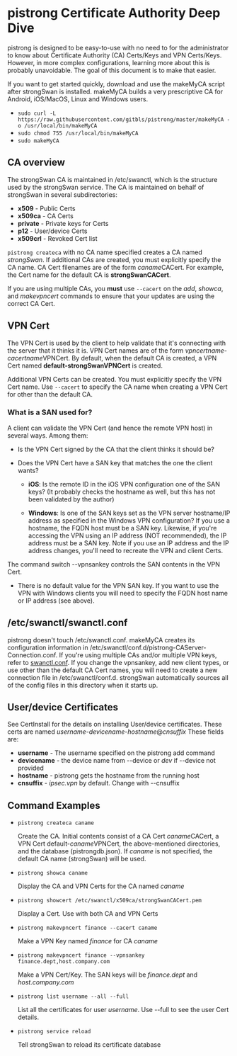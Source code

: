# pistrong Certificate Authority Deep Dive

pistrong is designed to be easy-to-use with no need to for the administrator to know about Certificate Authority (CA) Certs/Keys and VPN Certs/Keys. However, in more complex configurations, learning more about this is probably unavoidable. The goal of this document is to make that easier.

If you want to get started quickly, download and use the makeMyCA script after strongSwan is installed. makeMyCA builds a very prescriptive CA for Android, iOS/MacOS, Linux and Windows users.

* `sudo curl -L https://raw.githubusercontent.com/gitbls/pistrong/master/makeMyCA -o /usr/local/bin/makeMyCA`
* `sudo chmod 755 /usr/local/bin/makeMyCA`
* `sudo makeMyCA`

## CA overview
The strongSwan CA is maintained in /etc/swanctl, which is the structure used by the strongSwan service. The CA is maintained on behalf of strongSwan in several subdirectories:

* **x509** - Public Certs
* **x509ca** - CA Certs
* **private** - Private keys for Certs
* **p12** - User/device Certs
* **x509crl** - Revoked Cert list

`pistrong createca` with no CA name specified creates a CA named *strongSwan*. If additional CAs are created, you must explicitly specify the CA name. CA Cert filenames are of the form *caname*CACert. For example, the Cert name for the default CA is **strongSwanCACert**.

If you are using multiple CAs, you **must** use `--cacert` on the *add*, *showca*, and *makevpncert* commands to ensure that your updates are using the correct CA Cert.

## VPN Cert

The VPN Cert is used by the client to help validate that it's connecting with the server that it thinks it is. VPN Cert names are of the form *vpncertname-cacertname*VPNCert. By default, when the default CA is created, a VPN Cert named **default-strongSwanVPNCert** is created.

Additional VPN Certs can be created. You must explicitly specify the VPN Cert name. Use `--cacert` to specify the CA name when creating a VPN Cert for other than the default CA.

### What is a SAN used for?

A client can validate the VPN Cert (and hence the remote VPN host) in several ways. Among them:

* Is the VPN Cert signed by the CA that the client thinks it should be?

* Does the VPN Cert have a SAN key that matches the one the client wants?
    *  **iOS**: Is the remote ID in the iOS VPN configuration one of the SAN keys? (It probably checks the hostname as well, but this has not been validated by the author)

    *  **Windows**: Is one of the SAN keys set as the VPN server hostname/IP address as specified in the Windows VPN configuration? If you use a hostname, the FQDN host must be a SAN key. Likewise, if you're accessing the VPN using an IP address (NOT recommended), the IP address must be a SAN key. Note if you use an IP address and the IP address changes, you'll need to recreate the VPN and client Certs.

The command switch --vpnsankey controls the SAN contents in the VPN Cert. 

* There is no default value for the VPN SAN key. If you want to use the VPN with Windows clients you will need to specify the FQDN host name or IP address (see above).

## /etc/swanctl/swanctl.conf

pistrong doesn't touch /etc/swanctl.conf. makeMyCA creates its configuration information in /etc/swanctl/conf.d/pistrong-CAServer-Connection.conf. If you're using multiple CAs and/or multiple VPN keys, refer to [swanctl.conf](https://wiki.strongswan.org/projects/strongswan/wiki/Swanctlconf). If you change the vpnsankey, add new client types, or use other than the default CA Cert names, you will need to create a new connection file in /etc/swanctl/conf.d. strongSwan automatically sources all of the config files in this directory when it starts up.

## User/device Certificates

See CertInstall for the details on installing User/device certificates. These certs are named *username*-*devicename*-*hostname*@*cnsuffix* These fields are:

* **username** - The username specified on the pistrong add command
* **devicename** - the device name from --device or *dev* if --device not provided
* **hostname** - pistrong gets the hostname from the running host
* **cnsuffix** - *ipsec.vpn* by default. Change with --cnsuffix

## Command Examples

* `pistrong createca caname`

    Create the CA. Initial contents consist of a CA Cert *caname*CACert, a VPN Cert default-*caname*VPNCert, the above-mentioned directories, and the database (pistrongdb.json). If *caname* is not specified, the default CA name (strongSwan) will be used.

* `pistrong showca caname`

    Display the CA and VPN Certs for the CA named *caname*

* `pistrong showcert /etc/swanctl/x509ca/strongSwanCACert.pem`

    Display a Cert. Use with both CA and VPN Certs

* `pistrong makevpncert finance --cacert caname`

    Make a VPN Key named *finance* for CA *caname* 

* `pistrong makevpncert finance --vpnsankey finance.dept,host.company.com`

    Make a VPN Cert/Key. The SAN keys will be *finance.dept* and *host.company.com*

* `pistrong list username --all --full`

    List all the certificates for user *username*. Use --full to see the user Cert details.

* `pistrong service reload`

    Tell strongSwan to reload its certificate database